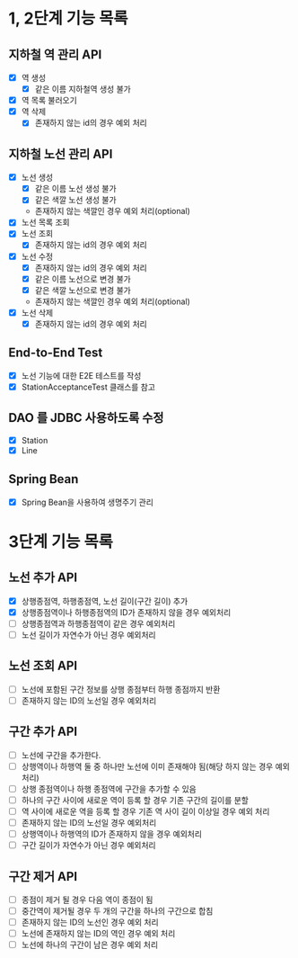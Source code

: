 # 1, 2단계 기능 목록

## 지하철 역 관리 API

- [x] 역 생성
  - [x] 같은 이름 지하철역 생성 불가
- [x] 역 목록 불러오기
- [x] 역 삭제
  - [x] 존재하지 않는 id의 경우 예외 처리
    
## 지하철 노선 관리 API

- [x] 노선 생성
    - [x] 같은 이름 노선 생성 불가
    - [x] 같은 색깔 노선 생성 불가
    - 존재하지 않는 색깔인 경우 예외 처리(optional)
- [x] 노선 목록 조회
- [x] 노선 조회
    - [x] 존재하지 않는 id의 경우 예외 처리
- [x] 노선 수정
    - [x] 존재하지 않는 id의 경우 예외 처리
    - [x] 같은 이름 노선으로 변경 불가
    - [x] 같은 색깔 노선으로 변경 불가
    - 존재하지 않는 색깔인 경우 예외 처리(optional)
- [x] 노선 삭제
    - [x] 존재하지 않는 id의 경우 예외 처리
    
## End-to-End Test

- [x] 노선 기능에 대한 E2E 테스트를 작성
- [x] StationAcceptanceTest 클래스를 참고

## DAO 를 JDBC 사용하도록 수정
- [x] Station
- [x] Line

## Spring Bean
- [x] Spring Bean을 사용하여 생명주기 관리

# 3단계 기능 목록

## 노선 추가 API
- [x] 상행종점역, 하행종점역, 노선 길이(구간 길이) 추가
- [x] 상행종점역이나 하행종점역의 ID가 존재하지 않을 경우 예외처리
- [ ] 상행종점역과 하행종점역이 같은 경우 예외처리
- [ ] 노선 길이가 자연수가 아닌 경우 예외처리

## 노선 조회 API
- [ ] 노선에 포함된 구간 정보를 상행 종점부터 하행 종점까지 반환
- [ ] 존재하지 않는 ID의 노선일 경우 예외처리

## 구간 추가 API
- [ ] 노선에 구간을 추가한다.
- [ ] 상행역이나 하행역 둘 중 하나만 노선에 이미 존재해야 됨(해당 하지 않는 경우 예외처리)
- [ ] 상행 종점역이나 하행 종점역에 구간을 추가할 수 있음
- [ ] 하나의 구간 사이에 새로운 역이 등록 할 경우 기존 구간의 길이를 분할
- [ ] 역 사이에 새로운 역을 등록 할 경우 기존 역 사이 길이 이상일 경우 예외 처리
- [ ] 존재하지 않는 ID의 노선일 경우 예외처리
- [ ] 상행역이나 하행역의 ID가 존재하지 않을 경우 예외처리
- [ ] 구간 길이가 자연수가 아닌 경우 예외처리

## 구간 제거 API
- [ ] 종점이 제거 될 경우 다음 역이 종점이 됨
- [ ] 중간역이 제거될 경우 두 개의 구간을 하나의 구간으로 합침
- [ ] 존재하지 않는 ID의 노선인 경우 예외 처리
- [ ] 노선에 존재하지 않는 ID의 역인 경우 예외 처리
- [ ] 노선에 하나의 구간이 남은 경우 예외 처리
